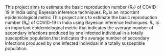 This project aims to estimate the basic reproduction number (R₀) of COVID-19 in India using Bayesian inference techniques. R₀ is an important epidemiological metric This project aims to estimate the basic reproduction number (R₀) of COVID-19 in India using Bayesian inference techniques. R₀ is an important epidemiological metric that indicates the average number of secondary infections produced by one infected individual in a totally susceptible population.that indicates the average number of secondary infections produced by one infected individual in a totally susceptible population.
